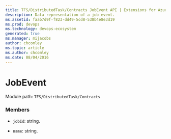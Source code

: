 ```yaml
---
title: TFS/DistributedTask/Contracts JobEvent API | Extensions for Azure DevOps Services
description: Data representation of a job event.
ms.assetid: faab7d9f-f823-dd49-5cd8-538b4e8e3d19
ms.prod: devops
ms.technology: devops-ecosystem
generated: true
ms.manager: mijacobs
author: chcomley
ms.topic: article
ms.author: chcomley
ms.date: 08/04/2016
---
```


# JobEvent

Module path: `TFS/DistributedTask/Contracts`


### Members

* `jobId`: string. 

* `name`: string. 

